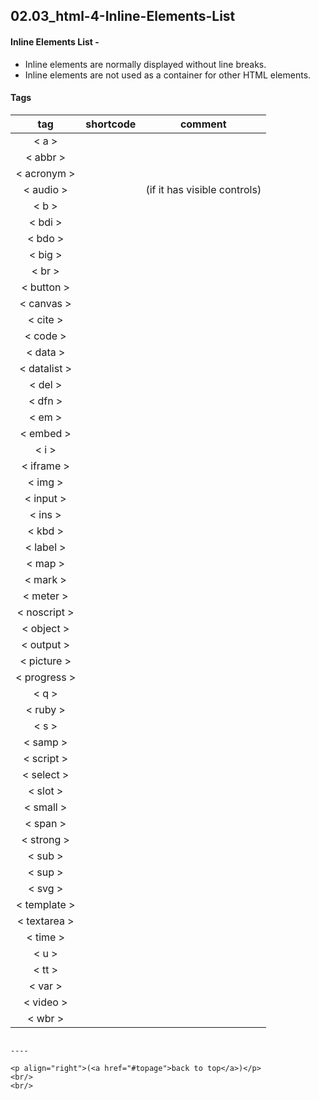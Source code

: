 <a name="topage"></a>

## 02.03_html-4-Inline-Elements-List

 
#### Inline Elements List - 
* Inline elements are normally displayed without line breaks.
* Inline elements are not used as a container for other HTML elements.

#### Tags

| tag | shortcode | comment |
| :-: | :-: | - | 
| < a > |  |  | 
| < abbr > |  |  | 
| < acronym > |  |  | 
| < audio > |  |  (if it has visible controls) |
| < b > |  |  | 
| < bdi > |  |  | 
| < bdo > |  |  | 
| < big > |  |  | 
| < br > |  |  | 
| < button > |  |  | 
| < canvas > |  |  | 
| < cite > |  |  | 
| < code > |  |  | 
| < data > |  |  | 
| < datalist > |  |  | 
| < del > |  |  | 
| < dfn > |  |  | 
| < em > |  |  | 
| < embed > |  |  | 
| < i > |  |  | 
| < iframe > |  |  | 
| < img > |  |  | 
| < input > |  |  | 
| < ins > |  |  | 
| < kbd > |  |  | 
| < label > |  |  | 
| < map > |  |  | 
| < mark > |  |  | 
| < meter > |  |  | 
| < noscript > |  |  | 
| < object > |  |  | 
| < output > |  |  | 
| < picture > |  |  | 
| < progress > |  |  | 
| < q > |  |  | 
| < ruby > |  |  | 
| < s > |  |  | 
| < samp > |  |  | 
| < script > |  |  | 
| < select > |  |  | 
| < slot > |  |  | 
| < small > |  |  | 
| < span > |  |  | 
| < strong > |  |  | 
| < sub > |  |  | 
| < sup > |  |  | 
| < svg > |  |  | 
| < template > |  |  | 
| < textarea > |  |  | 
| < time > |  |  | 
| < u > |  |  | 
| < tt > |  |  | 
| < var > |  |  | 
| < video > |  |  | 
| < wbr > |  |  | 
```

----

<p align="right">(<a href="#topage">back to top</a>)</p>
<br/>
<br/>

